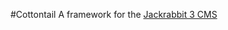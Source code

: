 #Cottontail
A framework for the <a href="http://scaredrabbit.com/web/jackrabbit-cms">Jackrabbit 3 CMS</a>

